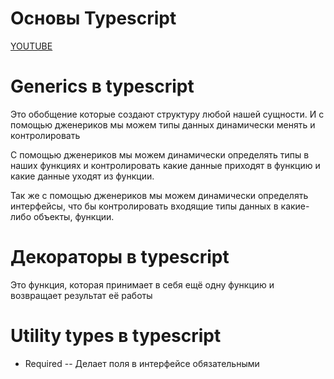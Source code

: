 # Основы Typescript

[YOUTUBE](https://www.youtube.com/watch?v=a_VsmHTV6e8&list=PLco1IpJXlada3EI5Pfsp7NZKrC_-oYDvY)

# Generics в typescript

Это обобщение которые создают структуру любой нашей сущности. И с помощью дженериков
мы можем типы данных динамически менять и контролировать

С помощью дженериков мы можем динамически определять типы в наших функциях и контролировать
какие данные приходят в функцию и какие данные уходят из функции. 

Так же с помощью дженериков мы можем динамически определять интерфейсы, что бы контролировать
входящие типы данных в какие-либо объекты, функции.

# Декораторы в typescript

Это функция, которая принимает в себя ещё одну функцию и возвращает результат её работы

# Utility types в typescript

- Required -- Делает поля в интерфейсе обязательными 
